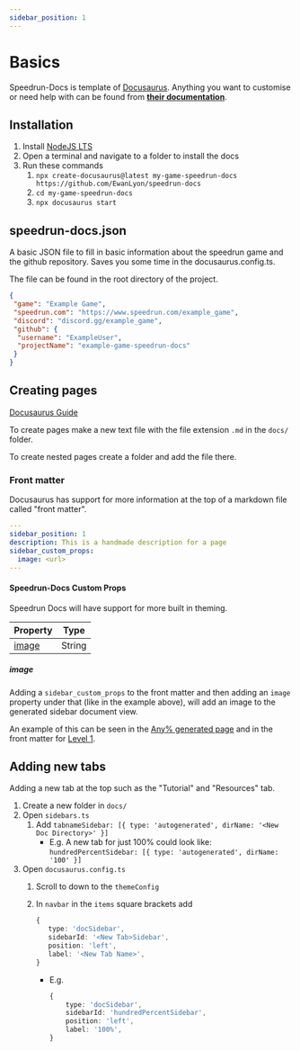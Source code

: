 ```yaml
---
sidebar_position: 1
---
```


# Basics

Speedrun-Docs is template of [Docusaurus](https://docusaurus.io/). Anything you want to customise or need help with can be found from [**their documentation**](https://docusaurus.io/docs).

## Installation

1. Install [NodeJS LTS](https://nodejs.org/)
2. Open a terminal and navigate to a folder to install the docs
3. Run these commands
   1. `npx create-docusaurus@latest my-game-speedrun-docs https://github.com/EwanLyon/speedrun-docs`
   2. `cd my-game-speedrun-docs`
   3. `npx docusaurus start`

## speedrun-docs.json

A basic JSON file to fill in basic information about the speedrun game and the github repository. Saves you some time in the docusaurus.config.ts.

The file can be found in the root directory of the project.

```json title="speedrun-docs.json"
{
 "game": "Example Game",
 "speedrun.com": "https://www.speedrun.com/example_game",
 "discord": "discord.gg/example_game",
 "github": {
  "username": "ExampleUser",
  "projectName": "example-game-speedrun-docs"
 }
}
```

## Creating pages

[Docusaurus Guide](https://docusaurus.io/docs/create-doc)

To create pages make a new text file with the file extension `.md` in the `docs/` folder.

To create nested pages create a folder and add the file there.

### Front matter

Docusaurus has support for more information at the top of a markdown file called "front matter".

```yaml
---
sidebar_position: 1
description: This is a handmade description for a page
sidebar_custom_props:
  image: <url>
---
```

#### Speedrun-Docs Custom Props

Speedrun Docs will have support for more built in theming.

| Property        | Type   |
|-----------------|--------|
| [image](#image) | String |

##### image

Adding a `sidebar_custom_props` to the front matter and then adding an `image` property under that (like in the example above), will add an image to the generated sidebar document view.

An example of this can be seen in the [Any% generated page](category/any) and in the front matter for [Level 1](any/level-1.md).

## Adding new tabs

Adding a new tab at the top such as the "Tutorial" and "Resources" tab.

1. Create a new folder in `docs/`
2. Open `sidebars.ts`
   1. Add `tabnameSidebar: [{ type: 'autogenerated', dirName: '<New Doc Directory>' }]`
      - E.g. A new tab for just 100% could look like: `hundredPercentSidebar: [{ type: 'autogenerated', dirName: '100' }]`
3. Open `docusaurus.config.ts`
   1. Scroll to down to the `themeConfig`
   2. In `navbar` in the `items` square brackets add

         ```ts title="docusaurus.config.ts"
         {
            type: 'docSidebar',
            sidebarId: '<New Tab>Sidebar',
            position: 'left',
            label: '<New Tab Name>',
         }
         ```

      - E.g.

        ```ts title="docusaurus.config.ts"
        {
            type: 'docSidebar',
            sidebarId: 'hundredPercentSidebar',
            position: 'left',
            label: '100%',
        }
        ```
